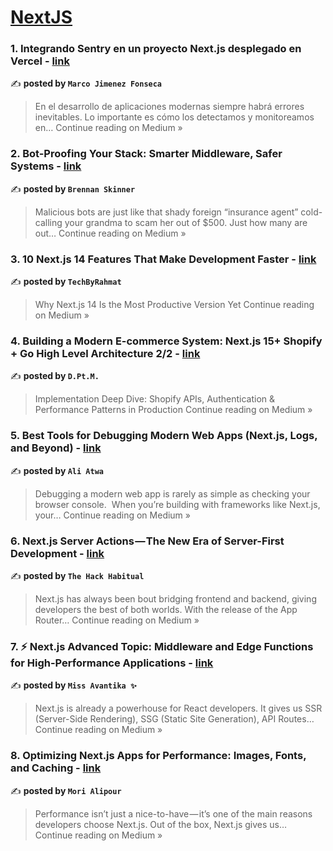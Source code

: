 
<h1><a href=https://medium.com/tag/nextjs/recommended target="_blank" rel="noopener noreferrer">NextJS</a></h1>
<h3>1. Integrando Sentry en un proyecto Next.js desplegado en Vercel - <a href="https://medium.com/@jimenezfonseca.marcojesus43/integrando-sentry-en-un-proyecto-next-js-desplegado-en-vercel-8d4e59218d1c?source=rss------nextjs-5" target="_blank" rel="noopener noreferrer">link</a></h3>

✍️ **posted by `Marco Jimenez Fonseca`**

<blockquote>En el desarrollo de aplicaciones modernas siempre habrá errores inevitables. Lo importante es cómo los detectamos y monitoreamos en…
Continue reading on Medium »</blockquote>

<h3>2. Bot-Proofing Your Stack: Smarter Middleware, Safer Systems - <a href="https://medium.com/@bgskinner3/bot-proofing-your-stack-smarter-middleware-safer-systems-8816b5e689c5?source=rss------nextjs-5" target="_blank" rel="noopener noreferrer">link</a></h3>

✍️ **posted by `Brennan Skinner`**

<blockquote>Malicious bots are just like that shady foreign “insurance agent” cold-calling your grandma to scam her out of $500. Just how many are out…
Continue reading on Medium »</blockquote>

<h3>3. 10 Next.js 14 Features That Make Development Faster - <a href="https://medium.com/@baheer224/10-next-js-14-features-that-make-development-faster-63293af406d8?source=rss------nextjs-5" target="_blank" rel="noopener noreferrer">link</a></h3>

✍️ **posted by `TechByRahmat`**

<blockquote>Why Next.js 14 Is the Most Productive Version Yet
Continue reading on Medium »</blockquote>

<h3>4. Building a Modern E-commerce System: Next.js 15+ Shopify + Go High Level Architecture 2/2 - <a href="https://medium.com/@d_pt_m/building-a-modern-e-commerce-system-next-js-15-shopify-go-high-level-architecture-55b19ca23465?source=rss------nextjs-5" target="_blank" rel="noopener noreferrer">link</a></h3>

✍️ **posted by `D.Pt.M.`**

<blockquote>Implementation Deep Dive: Shopify APIs, Authentication & Performance Patterns in Production
Continue reading on Medium »</blockquote>

<h3>5. Best Tools for Debugging Modern Web Apps (Next.js, Logs, and Beyond) - <a href="https://ali-atwa.medium.com/best-tools-for-debugging-modern-web-apps-next-js-logs-and-beyond-045505f95ec3?source=rss------nextjs-5" target="_blank" rel="noopener noreferrer">link</a></h3>

✍️ **posted by `Ali Atwa`**

<blockquote>Debugging a modern web app is rarely as simple as checking your browser console.
 When you’re building with frameworks like Next.js, your…
Continue reading on Medium »</blockquote>

<h3>6.  Next.js Server Actions — The New Era of Server-First Development - <a href="https://medium.com/@theHackHabitual/next-js-server-actions-the-new-era-of-server-first-development-cbd79f4a692e?source=rss------nextjs-5" target="_blank" rel="noopener noreferrer">link</a></h3>

✍️ **posted by `The Hack Habitual`**

<blockquote>Next.js has always been bout bridging frontend and backend, giving developers the best of both worlds. With the release of the App Router…
Continue reading on Medium »</blockquote>

<h3>7. ⚡ Next.js Advanced Topic: Middleware and Edge Functions for High-Performance Applications - <a href="https://medium.com/@missAvantika/next-js-advanced-topic-middleware-and-edge-functions-for-high-performance-applications-f4fb064c3ea1?source=rss------nextjs-5" target="_blank" rel="noopener noreferrer">link</a></h3>

✍️ **posted by `Miss Avantika ✨`**

<blockquote>Next.js is already a powerhouse for React developers. It gives us SSR (Server-Side Rendering), SSG (Static Site Generation), API Routes…
Continue reading on Medium »</blockquote>

<h3>8. Optimizing Next.js Apps for Performance: Images, Fonts, and Caching - <a href="https://medium.com/@mori95/optimizing-next-js-apps-for-performance-images-fonts-and-caching-9c53a024fa43?source=rss------nextjs-5" target="_blank" rel="noopener noreferrer">link</a></h3>

✍️ **posted by `Mori Alipour`**

<blockquote>Performance isn’t just a nice-to-have — it’s one of the main reasons developers choose Next.js. Out of the box, Next.js gives us…
Continue reading on Medium »</blockquote>

